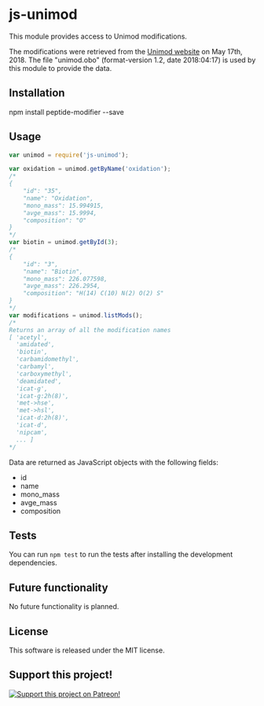 # js-unimod

This module provides access to Unimod modifications.

The modifications were retrieved from the [Unimod website](http://www.unimod.org/downloads.html) on May 17th, 2018. The file "unimod.obo" (format-version 1.2, date 2018:04:17) is used by this module to provide the data.

## Installation
npm install peptide-modifier --save

## Usage
```javascript
var unimod = require('js-unimod');

var oxidation = unimod.getByName('oxidation');
/*
{
    "id": "35",
    "name": "Oxidation",
    "mono_mass": 15.994915,
    "avge_mass": 15.9994,
    "composition": "O"
}
*/
var biotin = unimod.getById(3);
/*
{
    "id": "3",
    "name": "Biotin",
    "mono_mass": 226.077598,
    "avge_mass": 226.2954,
    "composition": "H(14) C(10) N(2) O(2) S"
}
*/
var modifications = unimod.listMods();
/*
Returns an array of all the modification names
[ 'acetyl',
  'amidated',
  'biotin',
  'carbamidomethyl',
  'carbamyl',
  'carboxymethyl',
  'deamidated',
  'icat-g',
  'icat-g:2h(8)',
  'met->hse',
  'met->hsl',
  'icat-d:2h(8)',
  'icat-d',
  'nipcam',
  ... ]
*/
```

Data are returned as JavaScript objects with the following fields:
* id
* name
* mono_mass
* avge_mass
* composition

## Tests
You can run `npm test` to run the tests after installing the development dependencies.

## Future functionality
No future functionality is planned.

## License
This software is released under the MIT license.

## Support this project!

[![Support this project on Patreon!](https://c5.patreon.com/external/logo/become_a_patron_button.png)](https://www.patreon.com/MikeTheBiochem)